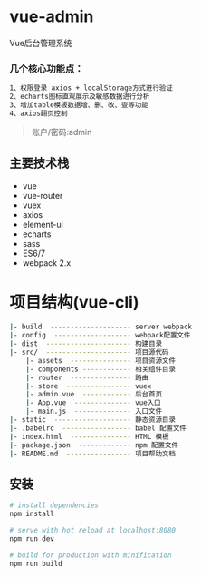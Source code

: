 # vue-admin
Vue后台管理系统  

### 几个核心功能点：
``` bash
1、权限登录 axios + localStorage方式进行验证
2、echarts图标直观展示及敏感数据进行分析
3、增加table模板数据增、删、改、查等功能
4、axios翻页控制

```
> 账户/密码:admin

## 主要技术栈
* vue
* vue-router
* vuex
* axios
* element-ui
* echarts
* sass
* ES6/7
* webpack 2.x

# 项目结构(vue-cli)
``` bash
|- build  -------------------- server webpack
|- config  ------------------- webpack配置文件
|- dist  --------------------- 构建目录
|- src/  --------------------- 项目源代码
    |- assets  --------------- 项目资源文件
    |- components ------------ 相关组件目录
    |- router  --------------- 路由
    |- store  ---------------- vuex
    |- admin.vue  ------------ 后台首页  
    |- App.vue  -------------- vue入口
    |- main.js  -------------- 入口文件
|- static  ------------------- 静态资源目录
|- .babelrc  ----------------- babel 配置文件
|- index.html  --------------- HTML 模板
|- package.json  ------------- npm 配置文件
|- README.md  ---------------- 项目帮助文档

```

## 安装

``` bash
# install dependencies
npm install

# serve with hot reload at localhost:8080
npm run dev

# build for production with minification
npm run build

```


